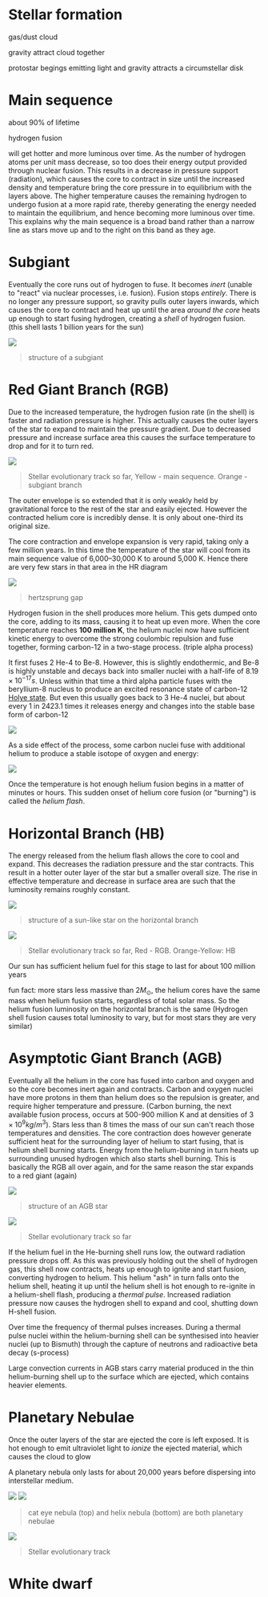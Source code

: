 # Stellar formation

gas/dust cloud

gravity attract cloud together

protostar begings emitting light and gravity attracts a circumstellar disk

# Main sequence

about 90% of lifetime

hydrogen fusion

will get hotter and more luminous over time. As the number of hydrogen atoms per unit mass decrease, so too does their energy output provided through nuclear fusion. This results in a decrease in pressure support (radiation), which causes the core to contract in size until the increased density and temperature bring the core pressure in to equilibrium with the layers above. The higher temperature causes the remaining hydrogen to undergo fusion at a more rapid rate, thereby generating the energy needed to maintain the equilibrium, and hence becoming more luminous over time. This explains why the main sequence is a broad band rather than a narrow line as stars move up and to the right on this band as they age.

# Subgiant

Eventually the core runs out of hydrogen to fuse. It becomes _inert_ (unable to "react" via nuclear processes, i.e. fusion). Fusion stops _entirely_. There is no longer any pressure support, so gravity pulls outer layers inwards, which causes the core to contract and heat up until the area _around the core_ heats up enough to start fusing hydrogen, creating a _shell_ of hydrogen fusion. (this shell lasts 1 billion years for the sun)

![](../assets/subgiant.png)

> structure of a subgiant

# Red Giant Branch (RGB)

Due to the increased temperature, the hydrogen fusion rate (in the shell) is faster and radiation pressure is higher. This actually causes the outer layers of the star to expand to maintain the pressure gradient. Due to decreased pressure and increase surface area this causes the surface temperature to drop and for it to turn red.

![](../assets/subgiant_branch.png)

> Stellar evolutionary track so far, Yellow - main sequence. Orange - subgiant branch

The outer envelope is so extended that it is only weakly held by gravitational force to the rest of the star and easily ejected. However the contracted helium core is incredibly dense. It is only about one-third its original size.

The core contraction and envelope expansion is very rapid, taking only a few million years. In this time the temperature of the star will cool from its main sequence value of 6,000–30,000 K to around 5,000 K. Hence there are very few stars in that area in the HR diagram

![](https://media.discordapp.net/attachments/699781597515481159/943521162154082394/unknown.png)

> hertzsprung gap

Hydrogen fusion in the shell produces more helium. This gets dumped onto the core, adding to its mass, causing it to heat up even more. When the core temperature reaches **100 million K**, the helium nuclei now have sufficient kinetic energy to overcome the strong coulombic repulsion and fuse together, forming carbon-12 in a two-stage process. (triple alpha process)

It first fuses 2 He-4 to Be-8. However, this is slightly endothermic, and Be-8 is highly unstable and decays back into smaller nuclei with a half-life of $8.19 \times 10^{−17}s$. Unless within that time a third alpha particle fuses with the beryllium-8 nucleus to produce an excited resonance state of carbon-12 [Holye state](https://en.wikipedia.org/wiki/Carbon-12#Hoyle_state). But even this usually goes back to 3 He-4 nuclei, but about every 1 in 2423.1 times it releases energy and changes into the stable base form of carbon-12

![](../assets/triple_alpha_bad.png)

As a side effect of the process, some carbon nuclei fuse with additional helium to produce a stable isotope of oxygen and energy:

![](https://media.discordapp.net/attachments/699781597515481159/943523818591363082/wEDlfYfko2yBAAAAABJRU5ErkJggg.png)

Once the temperature is hot enough helium fusion begins in a matter of minutes or hours. This sudden onset of helium core fusion (or "burning") is called the _helium flash_.

# Horizontal Branch (HB)

The energy released from the helium flash allows the core to cool and expand. This decreases the radiation pressure and the star contracts. This result in a hotter outer layer of the star but a smaller overall size. The rise in effective temperature and decrease in surface area are such that the luminosity remains roughly constant.

![](../assets/horizontal_branch.png)

> structure of a sun-like star on the horizontal branch

![](../assets/horizontal_branch_hr.png)

> Stellar evolutionary track so far, Red - RGB. Orange-Yellow: HB

Our sun has sufficient helium fuel for this stage to last for about 100 million years

fun fact: more stars less massive than $2M_\odot$, the helium cores have the same mass when helium fusion starts, regardless of total solar mass. So the helium fusion luminosity on the horizontal branch is the same (Hydrogen shell fusion causes total luminosity to vary, but for most stars they are very similar)

# Asymptotic Giant Branch (AGB)

Eventually all the helium in the core has fused into carbon and oxygen and so the core becomes inert again and contracts. Carbon and oxygen nuclei have more protons in them than helium does so the repulsion is greater, and require higher temperature and pressure. (Carbon burning, the next available fusion process, occurs at 500-900 million K and at densities of $3 \times 10^9 kg/m^3$). Stars less than 8 times the mass of our sun can't reach those temperatures and densities. The core contraction does however generate sufficient heat for the surrounding layer of helium to start fusing, that is helium shell burning starts. Energy from the helium-burning in turn heats up surrounding unused hydrogen which also starts shell burning. This is basically the RGB all over again, and for the same reason the star expands to a red giant (again)

![](../assets/AGB.png)

> structure of an AGB star

![](../assets/AGB_HR.PNG)

> Stellar evolutionary track so far

If the helium fuel in the He-burning shell runs low, the outward radiation pressure drops off. As this was previously holding out the shell of hydrogen gas, this shell now contracts, heats up enough to ignite and start fusion, converting hydrogen to helium. This helium "ash" in turn falls onto the helium shell, heating it up until the helium shell is hot enough to re-ignite in a helium-shell flash, producing a _thermal pulse_. Increased radiation pressure now causes the hydrogen shell to expand and cool, shutting down H-shell fusion.

Over time the frequency of thermal pulses increases. During a thermal pulse nuclei within the helium-burning shell can be synthesised into heavier nuclei (up to Bismuth) through the capture of neutrons and radioactive beta decay (s-process)

Large convection currents in AGB stars carry material produced in the thin helium-burning shell up to the surface which are ejected, which contains heavier elements.

# Planetary Nebulae

Once the outer layers of the star are ejected the core is left exposed. It is hot enough to emit ultraviolet light to _ionize_ the ejected material, which causes the cloud to glow

A planetary nebula only lasts for about 20,000 years before dispersing into interstellar medium.

![](../assets/cat_eye.png)
![](../assets/helix_nebula.png)

> cat eye nebula (top) and helix nebula (bottom) are both planetary nebulae

![](../assets/full_hr.png)

> Stellar evolutionary track

# White dwarf
